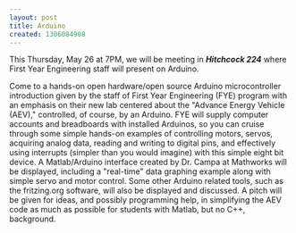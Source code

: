 ```yaml
---
layout: post
title: Arduino
created: 1306084908
---
```

This Thursday, May 26 at 7PM, we will be meeting in ***Hitchcock 224*** where First Year Engineering staff will present on Arduino.

Come to a hands-on open hardware/open source Arduino microcontroller introduction given by the staff of First Year Engineering (FYE) program with an emphasis on their new lab centered about the "Advance Energy Vehicle (AEV)," controlled, of course, by an Arduino.  FYE will supply computer accounts and breadboards with installed Arduinos, so you can cruise through some simple hands-on examples of controlling motors, servos, acquiring analog data, reading and writing to digital pins, and effectively using interrupts (simpler than you would imagine) with this simple eight bit device.  A Matlab/Arduino interface created by Dr. Campa at Mathworks will be displayed, including a "real-time" data graphing example along with simple servo and motor control.  Some other Arduino related tools, such as the fritzing.org software, will also be displayed and discussed.  A pitch will be given for ideas, and possibly programming help, in simplifying the AEV code as much as possible for students with Matlab, but no C++, background.

